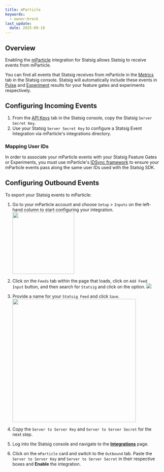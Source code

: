 ```yaml
---
title: mParticle
keywords:
  - owner:brock
last_update:
  date: 2025-09-18
---
```


## Overview

Enabling the [mParticle](https://www.mparticle.com/) integration for Statsig allows Statsig to receive events from mParticle.

You can find all events that Statsig receives from mParticle in the [Metrics](/metrics) tab in the Statsig console. Statsig will automatically include these events in [Pulse](/pulse/read-pulse) and [Experiment](/experiments-plus/monitor) results for your feature gates and experiments respectively.

## Configuring Incoming Events

1. From the [API Keys](https://console.statsig.com/api_keys) tab in the Statsig console, copy the Statsig `Server Secret Key`.
2. Use your Statsig `Server Secret Key` to configure a Statsig Event Integration via mParticle's integrations directory.

### Mapping User IDs

In order to associate your mParticle events with your Statsig Feature Gates or Experiments, you must use mParticle's [IDSync framework](https://docs.mparticle.com/guides/idsync/introduction/) to ensure your mParticle events pass along the same user IDs used with the Statsig SDK.

## Configuring Outbound Events

To export your Statsig events to mParticle:

1. Go to your mParticle account and choose `Setup` > `Inputs` on the left-hand column to start configuring your integration.
   <img src="https://user-images.githubusercontent.com/75151332/155385379-f111a536-d8e4-4ca6-ad37-47d926c254b9.png" width="200px" />

2. Click on the `Feeds` tab within the page that loads, click on `Add Feed Input` button, and then search for `Statsig` and click on the option.
   <img src="https://user-images.githubusercontent.com/75151332/155385384-b75e327d-96e8-49fc-8cb0-07516f5d3c79.png" />
3. Provide a name for your `Statsig Feed` and click `Save`.
   <img src="https://user-images.githubusercontent.com/75151332/155385386-aa982102-63ff-4f1a-905d-9889684cf3ae.png" width="400px"/>
4. Copy the `Server to Server Key` and `Server to Server Secret` for the next step.
5. Log into the Statsig console and navigate to the [**Integrations**](https://console.statsig.com/integrations) page.
6. Click on the `mParticle` card and switch to the `Outbound` tab. Paste the `Server to Server Key` and `Server to Server Secret` in their respective boxes and **Enable** the integration.
